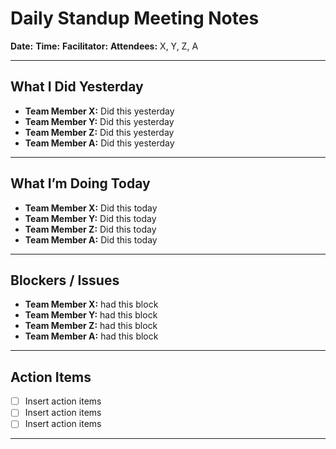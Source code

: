 # Daily Standup Meeting Notes

**Date:** 
**Time:** 
**Facilitator:** 
**Attendees:** X, Y, Z, A

---

## What I Did Yesterday
- **Team Member X:** Did this yesterday
- **Team Member Y:** Did this yesterday
- **Team Member Z:** Did this yesterday
- **Team Member A:** Did this yesterday

---

## What I’m Doing Today
- **Team Member X:** Did this today
- **Team Member Y:** Did this today
- **Team Member Z:** Did this today
- **Team Member A:** Did this today

---

## Blockers / Issues
- **Team Member X:** had this block
- **Team Member Y:** had this block
- **Team Member Z:** had this block
- **Team Member A:** had this block

---

## Action Items
- [ ] Insert action items
- [ ] Insert action items
- [ ] Insert action items

---
